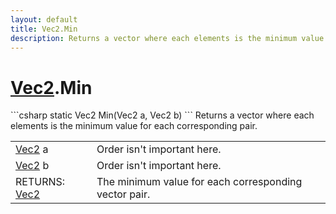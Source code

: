 ```yaml
---
layout: default
title: Vec2.Min
description: Returns a vector where each elements is the minimum value for each corresponding pair.
---
```

# [Vec2]({{site.url}}/Pages/Reference/Vec2.html).Min

<div class='signature' markdown='1'>
```csharp
static Vec2 Min(Vec2 a, Vec2 b)
```
Returns a vector where each elements is the minimum
value for each corresponding pair.
</div>

|  |  |
|--|--|
|[Vec2]({{site.url}}/Pages/Reference/Vec2.html) a|Order isn't important here.|
|[Vec2]({{site.url}}/Pages/Reference/Vec2.html) b|Order isn't important here.|
|RETURNS: [Vec2]({{site.url}}/Pages/Reference/Vec2.html)|The minimum value for each corresponding vector pair.|




